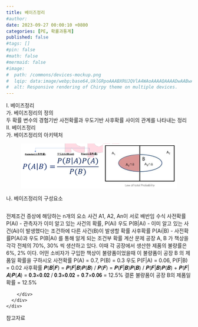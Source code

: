 ```yaml
---
title: 베이즈정리
#author: 
date: 2023-09-27 00:00:10 +0800
categories: [PE, 확률과통계]
published: false
#tags: []
#pin: false
#math: false
#mermaid: false
#image:
#  path: /commons/devices-mockup.png
#  lqip: data:image/webp;base64,UklGRpoAAABXRUJQVlA4WAoAAAAQAAAADwAABwAAQUxQSDIAAAARL0AmbZurmr57yyIiqE8oiG0bejIYEQTgqiDA9vqnsUSI6H+oAERp2HZ65qP/VIAWAFZQOCBCAAAA8AEAnQEqEAAIAAVAfCWkAALp8sF8rgRgAP7o9FDvMCkMde9PK7euH5M1m6VWoDXf2FkP3BqV0ZYbO6NA/VFIAAAA
#  alt: Responsive rendering of Chirpy theme on multiple devices.
---
```


<div class="post-wrap">
  <div class="para">
    <div class="para-title">
      I. 베이즈정리
    </div>
    <div class="para-cntnt">
      <div class="para">
        <div class="para-title">
          가. 베이즈정리의 정의
        </div>
        <div class="para-cntnt">
            두 확률 변수의 경험기반 사전확률과 우도기반 사후확률 사이의 관계를 나타내는 정리 
        </div>
      </div>
    </div>
  </div>
  
  <div class="para">
    <div class="para-title">
      II. 베이즈정리
    </div>
    <div class="para-cntnt">
      <div class="para">
        <div class="para-title">
          가. 베이즈정리의 아키텍처
        </div>
        <div class="para-cntnt">
          <figure class="post-figure">
            <img src="/assets/img/posts/베이즈정리.png" alt="베이즈정리">
<!--            <figcaption>Source: Unveiling the Metaverse: Exploring Emerging Trends, Multifaceted Perspectives, and Future Challenges</figcaption>-->
          </figure>
        </div>
      </div>
      <div class="para">
        <div class="para-title">
          나. 베이즈정리의 구성요소
        </div>
        <div class="para-cntnt">
          <table class="post-table">
          </table>
          전제조건 
  증상에 해당하는 n개의 요소 사건 A1, A2, An이 서로 배반임
수식
  사전확률 P(Ai) - 관측자가 이미 알고 있는 사건의 확률, P(Ai) 
  우도 P(B|Ai) - 이미 알고 있는 사건(Ai)이 발생했다는 조건하에 다른 사건(B)이 발생할 확률 
  사후확률 P(Ai|B) - 사전확률P(Ai)과 우도 P(B|Ai) 를 통해 알게 되는 조건부 확률
계산
  문제 
    공장 A, B 가 책상을 각각 전체의 70%, 30% 씩 생산하고 있다. 
    이때 각 공장에서 생산한 제품의 불량률은 6%, 2% 이다. 
    어떤 소비자가 구입한 책상이 불량품이었을때 이 불량품이 공장 B 의 제품일 확률을 구하시오 
  사전확률
    P(A) = 0.7, P(B) = 0.3 
  우도 
    P(F|A) = 0.06, P(F|B) = 0.02 
  사후확률 
    𝑷(𝑩|𝑭) = 𝑷(𝑭|𝑩)𝑷(𝑩) / 𝑷(𝑭) = 𝑷(𝑭|𝑩)𝑷(𝑩) / 𝑷(𝑭|𝑩)𝑷(𝑩) + 𝑷(𝑭|𝑨)𝑷(𝑨)
     = 𝟎.𝟑×𝟎.𝟎𝟐 / 𝟎.𝟑×𝟎.𝟎𝟐 + 𝟎.𝟕×𝟎.𝟎𝟔
     = 12.5% 
  결론 
    불량품이 공장 B의 제품일 확률 = 12.5%

        </div>
      </div>
    </div>
  </div>

  <div class="refr-wrap">
    <div class="refr-title">
        참고자료
    </div>
    <ol class="refr-list">
    <!--    <li>(나현식, 최대선) <a target="_blank" href="https://scienceon.kisti.re.kr/commons/util/originalView.do?cn=JAKO202225948430499&oCn=JAKO202225948430499&dbt=JAKO&journal=NJOU00291864">메타버스 보안 위협 요소 및 대응 방안 검토</a></li>-->
    <!--    <li>(M. Uddin, S. Manickam, H. Ullah, M. Obaidat and A. Dandoush) <a target="_blank" href="https://ieeexplore.ieee.org/abstract/document/10138386">Unveiling the Metaverse: Exploring Emerging Trends, Multifaceted Perspectives, and Future Challenges</a></li>-->
    </ol>
  </div>
</div>
